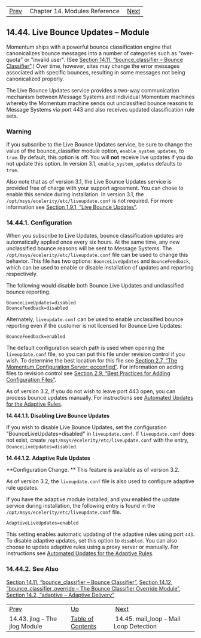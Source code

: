 |     |     |     |
| --- | --- | --- |
| [Prev](modules.jlog)  | Chapter 14. Modules Reference |  [Next](modules.mail_loop.php) |

## 14.44. Live Bounce Updates – Module

<a class="indexterm" name="idp20299920"></a>

Momentum ships with a powerful bounce classification engine that canonicalizes bounce messages into a number of categories such as "over-quota" or "invalid user". (See [Section 14.11, “bounce_classifier – Bounce Classifier”](modules.bounce_classifier "14.11. bounce_classifier – Bounce Classifier").) Over time, however, sites may change the error messages associated with specific bounces, resulting in some messages not being canonicalized properly.

The Live Bounce Updates service provides a two-way communication mechanism between Message Systems and individual Momentum machines whereby the Momentum machine sends out unclassified bounce reasons to Message Systems via port 443 and also receives updated classification rule sets.

### Warning

If you subscribe to the Live Bounce Updates service, be sure to change the value of the bounce_classifier module option, `enable_system_updates`, to `true`. By default, this option is off. You will **not** receive live updates if you do not update this option. In version 3.1, `enable_system_updates` defaults to `true`.

Also note that as of version 3.1, the Live Bounce Updates service is provided free of charge with your support agreement. You can chose to enable this service during installation. In version 3.1, the `/opt/msys/ecelerity/etc/liveupdate.conf` is not required. For more information see [Section 1.9.1, “Live Bounce Updates”](install.additional.packages#install.additional.packages.lbu "1.9.1. Live Bounce Updates").

### 14.44.1. Configuration

When you subscribe to Live Updates, bounce classification updates are automatically applied once every six hours. At the same time, any new unclassified bounce reasons will be sent to Message Systems. The `/opt/msys/ecelerity/etc/liveupdate.conf` file can be used to change this behavior. This file has two options: `BounceLiveUpdates` and `BounceFeedback`, which can be used to enable or disable installation of updates and reporting respectively.

The following would disable both Bounce Live Updates and unclassified bounce reporting.

```
BounceLiveUpdates=disabled
BounceFeedback=disabled
```

Alternately, `liveupdate.conf` can be used to enable unclassified bounce reporting even if the customer is not licensed for Bounce Live Updates:

`BounceFeedback=enabled`

The default configuration search path is used when opening the `liveupdate.conf` file, so you can put this file under revision control if you wish. To determine the best location for this file see [Section 2.7, “The Momentum Configuration Server: ecconfigd”](conf.ecconfigd "2.7. The Momentum Configuration Server: ecconfigd"). For information on adding files to revision control see [Section 2.9, “Best Practices for Adding Configuration Files”](conf.adding.configuration.files.php "2.9. Best Practices for Adding Configuration Files").

As of version 3.2, if you do not wish to leave port 443 open, you can process bounce updates manually. For instructions see [Automated Updates for the Adaptive Rules](https://support.messagesystems.com/docs/web-ad/ad.adaptive.update).

**14.44.1.1. Disabling Live Bounce Updates**

If you wish to disable Live Bounce Updates, set the configuration "BounceLiveUpdates=disabled" in `liveupdate.conf`. If `liveupdate.conf` does not exist, create `/opt/msys/ecelerity/etc/liveupdate.conf` with the entry, `BounceLiveUpdates=disabled`.

**14.44.1.2. Adaptive Rule Updates**

**Configuration Change. ** This feature is available as of version 3.2.

As of version 3.2, the `liveupdate.conf` file is also used to configure adaptive rule updates.

If you have the adaptive module installed, and you enabled the update service during installation, the following entry is found in the `/opt/msys/ecelerity/etc/liveupdate.conf` file.

`AdaptiveLiveUpdates=enabled`

This setting enables automatic updating of the adaptive rules using port `443`. To disable adaptive updates, set this option to `disabled`. You can also choose to update adaptive rules using a proxy server or manually. For instructions see [Automated Updates for the Adaptive Rules](https://support.messagesystems.com/docs/web-ad/ad.adaptive.update).

### 14.44.2. See Also

[Section 14.11, “bounce_classifier – Bounce Classifier”](modules.bounce_classifier "14.11. bounce_classifier – Bounce Classifier"), [Section 14.12, “bounce_classifier_override – The Bounce Classifier Override Module”](modules.bounce_classifier_override.php "14.12. bounce_classifier_override – The Bounce Classifier Override Module"), [Section 14.2, “adaptive – Adaptive Delivery”](modules.adaptive.php "14.2. adaptive – Adaptive Delivery")

|     |     |     |
| --- | --- | --- |
| [Prev](modules.jlog)  | [Up](modules.php) |  [Next](modules.mail_loop.php) |
| 14.43. jlog – The jlog Module  | [Table of Contents](index) |  14.45. mail_loop – Mail Loop Detection |
